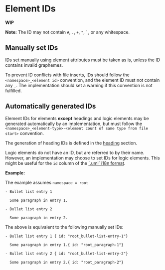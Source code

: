 # Element IDs

**WIP**

**Note:** The ID may not contain `#`, `.`, `+`, `"`, `` ` ``, or any whitespace.

## Manually set IDs

IDs set manually using element attributes must be taken as is, unless the ID contains invalid graphemes.

To prevent ID conflicts with file inserts, IDs should follow the `<namespace>_<element id>` convention, and the element ID must not contain any `_`.
The implementation should set a warning if this convention is not fulfilled.

## Automatically generated IDs

Element IDs for elements **except** headings and logic elements may be generated automatically by an implementation, but must follow the `<namespace>_<element-type>-<element count of same type from file start>` convention.

The generation of heading IDs is defined in the [heading](/markup/blocks/heading.md) section.

Logic elements do not have an ID, but are referred to by their name.
However, an implementation may choose to set IDs for logic elements.
This might be useful for the `id` column of the [´.umi` i18n format](/i18n/intermediate-formats/umi/README.md).

**Example:**

The example assumes `namespace = root`

```
- Bullet list entry 1

  Some paragraph in entry 1.

- Bullet list entry 2

  Some paragraph in entry 2.
```

The above is equivalent to the following manually set IDs:

```
- Bullet list entry 1 { id: "root_bullet-list-entry-1"}

  Some paragraph in entry 1.{ id: "root_paragraph-1"}

- Bullet list entry 2 { id: "root_bullet-list-entry-2"}

  Some paragraph in entry 2.{ id: "root_paragraph-2"}
```
